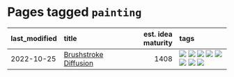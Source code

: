 # Pages tagged `painting`

|last_modified|title|est. idea maturity|tags
|:---|:---|---:|:---|
|2022-10-25|[Brushstroke Diffusion](../brushstroke-diffusion.md)|1408|[![](https://img.shields.io/badge/tag-artisticstyletransfer-e2ec85)](../tags/artisticstyletransfer.md) [![](https://img.shields.io/badge/tag-creativity-8b768)](../tags/creativity.md) [![](https://img.shields.io/badge/tag-deepgenerativemodeling-3c3258)](../tags/deepgenerativemodeling.md) [![](https://img.shields.io/badge/tag-experimental-76bb24)](../tags/experimental.md) [![](https://img.shields.io/badge/tag-image_processing-a3de36)](../tags/image_processing.md) [![](https://img.shields.io/badge/tag-modeltraining-d47f6f)](../tags/modeltraining.md) [![](https://img.shields.io/badge/tag-painting-913db)](../tags/painting.md) [![](https://img.shields.io/badge/tag-wip-95bed6)](../tags/wip.md)|